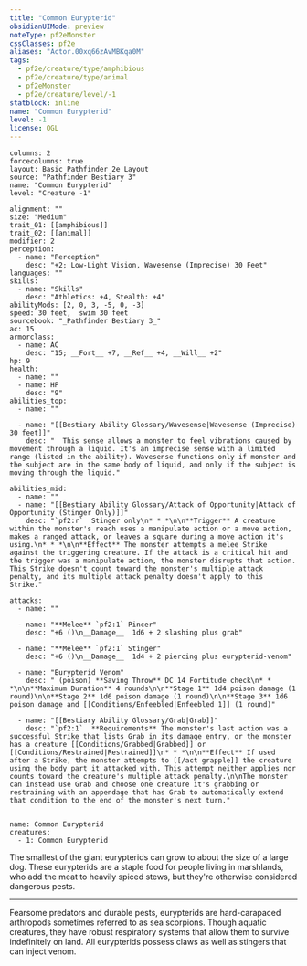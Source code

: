 ```yaml
---
title: "Common Eurypterid"
obsidianUIMode: preview
noteType: pf2eMonster
cssClasses: pf2e
aliases: "Actor.00xq66zAvMBKqa0M" 
tags:
  - pf2e/creature/type/amphibious
  - pf2e/creature/type/animal
  - pf2eMonster
  - pf2e/creature/level/-1
statblock: inline
name: "Common Eurypterid"
level: -1
license: OGL
---
```


```statblock
columns: 2
forcecolumns: true
layout: Basic Pathfinder 2e Layout
source: "Pathfinder Bestiary 3"
name: "Common Eurypterid"
level: "Creature -1"

alignment: ""
size: "Medium"
trait_01: [[amphibious]]
trait_02: [[animal]]
modifier: 2
perception:
  - name: "Perception"
    desc: "+2; Low-Light Vision, Wavesense (Imprecise) 30 Feet"
languages: ""
skills:
  - name: "Skills"
    desc: "Athletics: +4, Stealth: +4"
abilityMods: [2, 0, 3, -5, 0, -3]
speed: 30 feet,  swim 30 feet
sourcebook: "_Pathfinder Bestiary 3_"
ac: 15
armorclass:
  - name: AC
    desc: "15; __Fort__ +7, __Ref__ +4, __Will__ +2"
hp: 9
health:
  - name: ""
  - name: HP
    desc: "9"
abilities_top:
  - name: ""

  - name: "[[Bestiary Ability Glossary/Wavesense|Wavesense (Imprecise) 30 feet]]"
    desc: "  This sense allows a monster to feel vibrations caused by movement through a liquid. It's an imprecise sense with a limited range (listed in the ability). Wavesense functions only if monster and the subject are in the same body of liquid, and only if the subject is moving through the liquid."

abilities_mid:
  - name: ""
  - name: "[[Bestiary Ability Glossary/Attack of Opportunity|Attack of Opportunity (Stinger Only)]]"
    desc: "`pf2:r`  Stinger only\n* * *\n\n**Trigger** A creature within the monster's reach uses a manipulate action or a move action, makes a ranged attack, or leaves a square during a move action it's using.\n* * *\n\n**Effect** The monster attempts a melee Strike against the triggering creature. If the attack is a critical hit and the trigger was a manipulate action, the monster disrupts that action. This Strike doesn't count toward the monster's multiple attack penalty, and its multiple attack penalty doesn't apply to this Strike."

attacks:
  - name: ""

  - name: "**Melee** `pf2:1` Pincer"
    desc: "+6 ()\n__Damage__  1d6 + 2 slashing plus grab"

  - name: "**Melee** `pf2:1` Stinger"
    desc: "+6 ()\n__Damage__  1d4 + 2 piercing plus eurypterid-venom"

  - name: "Eurypterid Venom"
    desc: " (poison) **Saving Throw** DC 14 Fortitude check\n* * *\n\n**Maximum Duration** 4 rounds\n\n**Stage 1** 1d4 poison damage (1 round)\n\n**Stage 2** 1d6 poison damage (1 round)\n\n**Stage 3** 1d6 poison damage and [[Conditions/Enfeebled|Enfeebled 1]] (1 round)"

  - name: "[[Bestiary Ability Glossary/Grab|Grab]]"
    desc: "`pf2:1`  **Requirements** The monster's last action was a successful Strike that lists Grab in its damage entry, or the monster has a creature [[Conditions/Grabbed|Grabbed]] or [[Conditions/Restrained|Restrained]]\n* * *\n\n**Effect** If used after a Strike, the monster attempts to [[/act grapple]] the creature using the body part it attacked with. This attempt neither applies nor counts toward the creature's multiple attack penalty.\n\nThe monster can instead use Grab and choose one creature it's grabbing or restraining with an appendage that has Grab to automatically extend that condition to the end of the monster's next turn."
 
```

```encounter-table
name: Common Eurypterid
creatures:
  - 1: Common Eurypterid
```



The smallest of the giant eurypterids can grow to about the size of a large dog. These eurypterids are a staple food for people living in marshlands, who add the meat to heavily spiced stews, but they're otherwise considered dangerous pests.

* * *

Fearsome predators and durable pests, eurypterids are hard-carapaced arthropods sometimes referred to as sea scorpions. Though aquatic creatures, they have robust respiratory systems that allow them to survive indefinitely on land. All eurypterids possess claws as well as stingers that can inject venom.
